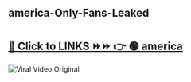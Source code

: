 
 ## america-Only-Fans-Leaked

# <h2><a href="https://clipsfans.com/america&ref=git">🔗 Click to LINKS ⏩⏩ 👉 🟢 america </a></h2>

<a href="https://clipsfans.com/america&ref=git" rel="nofollow" data-target="animated-image.originalLink"><img src="https://i.ibb.co.com/xMMVF88/686577567.gif" alt="Viral Video Original" style="max-width: 100%; display: inline-block;" data-target="animated-image.originalImage"></a>
